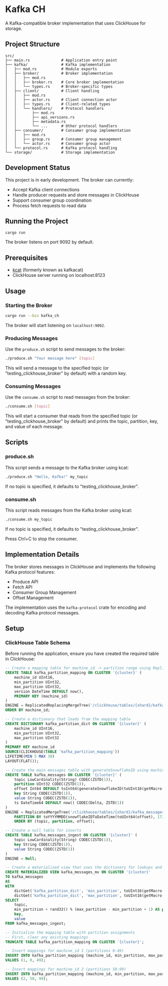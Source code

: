 # Kafka CH

A Kafka-compatible broker implementation that uses ClickHouse for storage.

## Project Structure

```
src/
├── main.rs              # Application entry point
├── kafka/               # Kafka implementation
│   ├── mod.rs           # Module exports
│   ├── broker/          # Broker implementation
│   │   ├── mod.rs
│   │   ├── broker.rs    # Core broker implementation
│   │   └── types.rs     # Broker-specific types
│   ├── client/          # Client handling
│   │   ├── mod.rs
│   │   ├── actor.rs     # Client connection actor
│   │   ├── types.rs     # Client-related types
│   │   └── handlers/    # Protocol handlers
│   │       ├── mod.rs
│   │       ├── api_versions.rs
│   │       ├── metadata.rs
│   │       └── ...      # Other protocol handlers
│   ├── consumer/        # Consumer group implementation
│   │   ├── mod.rs
│   │   ├── group.rs     # Consumer group management
│   │   └── actor.rs     # Consumer group actor
│   └── protocol.rs      # Kafka protocol handling
└── storage/             # Storage implementation
```

## Development Status

This project is in early development. The broker can currently:
- Accept Kafka client connections
- Handle producer requests and store messages in ClickHouse
- Support consumer group coordination
- Process fetch requests to read data

## Running the Project

```
cargo run
```

The broker listens on port 9092 by default.

## Prerequisites

- [kcat](https://github.com/edenhill/kcat) (formerly known as kafkacat)
- ClickHouse server running on localhost:8123

## Usage

### Starting the Broker

```bash
cargo run --bin kafka_ch
```

The broker will start listening on `localhost:9092`.

### Producing Messages

Use the `produce.sh` script to send messages to the broker:

```bash
./produce.sh "Your message here" [topic]
```

This will send a message to the specified topic (or "testing_clickhouse_broker" by default) with a random key.

### Consuming Messages

Use the `consume.sh` script to read messages from the broker:

```bash
./consume.sh [topic]
```

This will start a consumer that reads from the specified topic (or "testing_clickhouse_broker" by default) and prints the topic, partition, key, and value of each message.

## Scripts

### produce.sh

This script sends a message to the Kafka broker using kcat:

```bash
./produce.sh "Hello, Kafka!" my_topic
```

If no topic is specified, it defaults to "testing_clickhouse_broker".

### consume.sh

This script reads messages from the Kafka broker using kcat:

```bash
./consume.sh my_topic
```

If no topic is specified, it defaults to "testing_clickhouse_broker".

Press Ctrl+C to stop the consumer.

## Implementation Details

The broker stores messages in ClickHouse and implements the following Kafka protocol features:

- Produce API
- Fetch API
- Consumer Group Management
- Offset Management

The implementation uses the `kafka-protocol` crate for encoding and decoding Kafka protocol messages.

## Setup

### ClickHouse Table Schema

Before running the application, ensure you have created the required table in ClickHouse:

```sql
-- Create a mapping table for machine_id -> partition range using ReplicatedReplacingMergeTree
CREATE TABLE kafka_partition_mapping ON CLUSTER '{cluster}' (
    machine_id UInt16,
    min_partition UInt32,
    max_partition UInt32,
    version DateTime DEFAULT now(),
    PRIMARY KEY (machine_id)
)
ENGINE = ReplicatedReplacingMergeTree('/clickhouse/tables/{shard}/kafka_partition_mapping', '{replica}', version)
ORDER BY machine_id;

-- Create a dictionary that loads from the mapping table
CREATE DICTIONARY kafka_partition_dict ON CLUSTER '{cluster}' (
    machine_id UInt16,
    min_partition UInt32,
    max_partition UInt32
)
PRIMARY KEY machine_id
SOURCE(CLICKHOUSE(TABLE 'kafka_partition_mapping'))
LIFETIME(MIN 5 MAX 30)
LAYOUT(FLAT());

-- Create the main messages table with generateSnowflakeID using machine_id
CREATE TABLE kafka_messages ON CLUSTER '{cluster}' (
    topic LowCardinality(String) CODEC(ZSTD(1)),
    partition UInt32 CODEC(ZSTD(1)),
    offset Int64 DEFAULT toInt64(generateSnowflakeID(toUInt16(getMacro('machine_id'))) - bitShiftLeft(toUInt64(1735689600000), 22)) CODEC(Delta, ZSTD(1)),
    key String CODEC(ZSTD(1)),
    value String CODEC(ZSTD(1)),
    ts DateTime64 DEFAULT now() CODEC(Delta, ZSTD(1))
)
ENGINE = ReplicatedMergeTree('/clickhouse/tables/{shard}/kafka_messages', '{replica}')
    PARTITION BY toYYYYMMDD(snowflakeIDToDateTime(toUInt64(offset), 1735689600000))
    ORDER BY (topic, partition, offset);

-- Create a null table for inserts
CREATE TABLE kafka_messages_ingest ON CLUSTER '{cluster}' (
    topic LowCardinality(String) CODEC(ZSTD(1)),
    key String CODEC(ZSTD(1)),
    value String CODEC(ZSTD(1))
)
ENGINE = Null;

-- Create a materialized view that uses the dictionary for lookups and fast partition selection
CREATE MATERIALIZED VIEW kafka_messages_mv ON CLUSTER '{cluster}'
TO kafka_messages
AS 
WITH 
    dictGet('kafka_partition_dict', 'min_partition', toUInt16(getMacro('machine_id'))) AS min_partition,
    dictGet('kafka_partition_dict', 'max_partition', toUInt16(getMacro('machine_id'))) AS max_partition
SELECT
    topic,
    min_partition + rand32() % (max_partition - min_partition + 1) AS partition,
    key,
    value
FROM kafka_messages_ingest;

-- Initialize the mapping table with partition assignments
-- First, clear any existing mappings
TRUNCATE TABLE kafka_partition_mapping ON CLUSTER '{cluster}';

-- Insert mappings for machine_id 1 (partitions 0-49)
INSERT INTO kafka_partition_mapping (machine_id, min_partition, max_partition)
VALUES (1, 0, 49);

-- Insert mappings for machine_id 2 (partitions 50-99)
INSERT INTO kafka_partition_mapping (machine_id, min_partition, max_partition)
VALUES (2, 50, 99); 